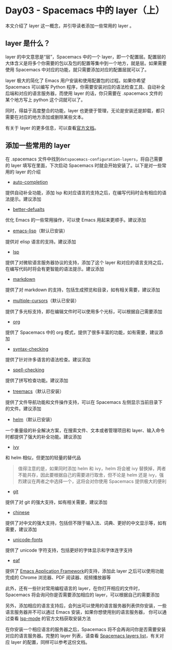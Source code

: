 # Day03 - Spacemacs 中的 layer（上）

本文介绍了 layer 这一概念，并引导读者添加一些常用的 layer 。

## layer 是什么？

layer 的中文意思是“层”，Spacemacs 中的一个 layer，即一个配置层。配置层的大体含义是将多个你需要的包以及包的配置等集中到一个地方，就是层。如果需要使用 Spacemacs 中对应的功能，就只需要添加对应的配置层就可以了。

layer 极大的简化了 Emacs 用户安装和使用配置包的过程。如果你希望 Spacemacs 可以编写 Python 程序，你需要安装对应的语法检查工具、自动补全后端和对应的语言服务器，而使用 layer 的话，你只需要在 .spacemacs 文件的某个地方写上 python 这个词就可以了。

同时，得益于高度整合的功能，layer 也更便于管理，无论是安装还是卸载，都只需要在对应的地方添加或删除某些文本。

有关于 layer 的更多信息，可以查看[官方文档](https://develop.spacemacs.org/doc/DOCUMENTATION.html#configuration-layers)。

## 添加一些常用的 layer

在 .spacemacs 文件中找到`dotspacemacs-configuration-layers`，将自己需要的 layer 填写在里面，下次启动 Spacemacs 时就会开始安装了。以下是对一些常用的 layer 的介绍

- [auto-completion](https://develop.spacemacs.org/layers/LAYERS.html#auto-completion)

提供自动补全功能，添加 lsp 和对应语言的支持之后，在编写代码时会有相应的语法提示。建议添加

- [better-defualts](https://develop.spacemacs.org/layers/LAYERS.html#better-defaults)

优化 Emacs 的一些常用操作，可以使 Emacs 用起来更顺手。建议添加

- [emacs-lisp](https://develop.spacemacs.org/layers/LAYERS.html#lisp-dialects)（默认已安装）

提供对 elisp 语言的支持。建议添加

- [lsp](https://develop.spacemacs.org/layers/LAYERS.html#lsp)

提供了对微软语言服务器协议的支持，添加了这个 layer 和对应的语言支持之后，在编写代码时将会有更智能的语法提示。建议添加

- [markdown](https://develop.spacemacs.org/layers/LAYERS.html#markdown)

提供了对 markdown 的支持，包括生成预览和目录，如有相关需要，建议添加

- [multiple-cursors](https://develop.spacemacs.org/layers/LAYERS.html#multiple-cursors)（默认已安装）

提供了多光标支持，即在编辑文件时可以使用多个光标，可以根据自己需要添加

- [org](https://develop.spacemacs.org/layers/LAYERS.html#org)

提供了 Spacemacs 中的 org 模式，提供了很多丰富的功能，如有需要，建议添加

- [syntax-checking](https://develop.spacemacs.org/layers/LAYERS.html#syntax-checking)

提供了针对许多语言的语法检查。建议添加

- [spell-checking](https://develop.spacemacs.org/layers/LAYERS.html#spell-checking)

提供了拼写检查功能。建议添加

- [treemacs](https://develop.spacemacs.org/layers/LAYERS.html#treemacs)（默认已安装）

提供了文件导航功能和文件操作支持，可以在 Spacemacs 左侧显示当前目录下的文件。建议添加

- [helm](https://develop.spacemacs.org/layers/LAYERS.html#helm)（默认已安装）

一个重量级的补全解决方案，在搜索文件、文本或者管理项目和 layer、输入命令时都提供了强大的补全功能。建议添加

- [ivy](https://develop.spacemacs.org/layers/LAYERS.html#ivy)

和 helm 相似，但更加的轻量的替代品

> 值得注意的是，如果同时添加 helm 和 ivy，helm 将会被 ivy 替换掉，两者不能共存，因此要根据自己的需要进行取舍，但不论是 helm 还是 ivy，强烈建议在两者之中选择一个，这将会对你使用 Spacemacs 提供极大的便利

- [git](https://develop.spacemacs.org/layers/LAYERS.html#git)

提供了对 git 的强大支持，如有相关需要，建议添加

- [chinese](https://develop.spacemacs.org/layers/LAYERS.html#chinese)

提供了对中文的强大支持，包括但不限于输入法、词典、更好的中文显示等，如有需要，建议添加

- [unicode-fonts](https://develop.spacemacs.org/layers/LAYERS.html#unicode-fonts)

提供了 unicode 字符支持，包括更好的字体显示和字体连字支持

- [eaf](https://develop.spacemacs.org/layers/LAYERS.html#eaf)

提供了 [Emacs Application Framework](https://github.com/emacs-eaf/emacs-application-framework)的支持，添加此 layer 之后可以使用功能完成的 Chrome 浏览器、PDF 阅读器、视频播放器等

此外，还有一些针对常用编程语言的 layer，在你打开相应的文件时，Spacemacs 将会询问你是否需要添加相应的 layer，可以根据自己的需要添加

另外，添加相应的语言支持后，会列出可以使用的语言服务器列表供你安装，一些语言服务器并不可以通过 Emacs 安装，如果你想使用别的语言服务器，
你可以通过查看 [lsp-mode](https://emacs-lsp.github.io/lsp-mode/page/languages/) 的官方文档获取安装方法

在你安装一个相应语言的服务器之后，Spacemacs 将不会再询问你是否需要安装对应的语言服务器。完整的 layer 列表，请查看 [Spacemacs layers list](https://develop.spacemacs.org/layers/LAYERS.html)，有关对应 layer 的配置，同样可以参考这份文档。
